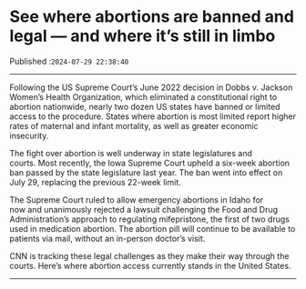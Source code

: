 # See where abortions are banned and legal — and where it’s still in limbo

Published :`2024-07-29 22:38:40`

---

Following the US Supreme Court’s June 2022 decision in Dobbs v. Jackson Women’s Health Organization, which eliminated a constitutional right to abortion nationwide, nearly two dozen US states have banned or limited access to the procedure. States where abortion is most limited report higher rates of maternal and infant mortality, as well as greater economic insecurity.

The fight over abortion is well underway in state legislatures and courts. Most recently, the Iowa Supreme Court upheld a six-week abortion ban passed by the state legislature last year. The ban went into effect on July 29, replacing the previous 22-week limit.

The Supreme Court ruled to allow emergency abortions in Idaho for now and unanimously rejected a lawsuit challenging the Food and Drug Administration’s approach to regulating mifepristone, the first of two drugs used in medication abortion. The abortion pill will continue to be available to patients via mail, without an in-person doctor’s visit.

CNN is tracking these legal challenges as they make their way through the courts. Here’s where abortion access currently stands in the United States.

---

